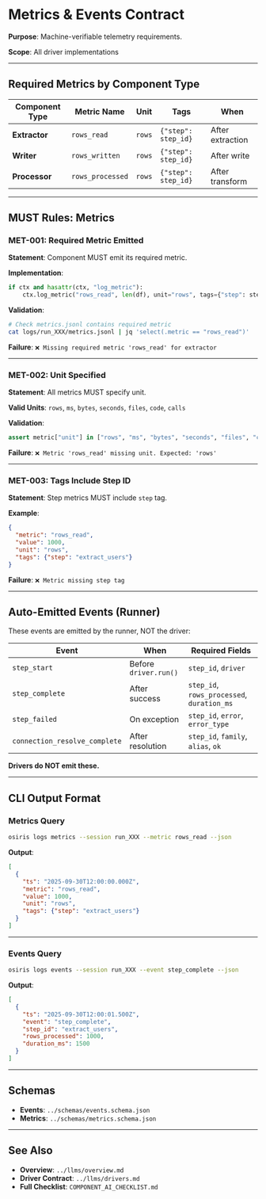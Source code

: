 # Metrics & Events Contract

**Purpose**: Machine-verifiable telemetry requirements.

**Scope**: All driver implementations

---

## Required Metrics by Component Type

| Component Type | Metric Name | Unit | Tags | When |
|----------------|-------------|------|------|------|
| **Extractor** | `rows_read` | `rows` | `{"step": step_id}` | After extraction |
| **Writer** | `rows_written` | `rows` | `{"step": step_id}` | After write |
| **Processor** | `rows_processed` | `rows` | `{"step": step_id}` | After transform |

---

## MUST Rules: Metrics

### MET-001: Required Metric Emitted

**Statement**: Component MUST emit its required metric.

**Implementation**:
```python
if ctx and hasattr(ctx, "log_metric"):
    ctx.log_metric("rows_read", len(df), unit="rows", tags={"step": step_id})
```

**Validation**:
```bash
# Check metrics.jsonl contains required metric
cat logs/run_XXX/metrics.jsonl | jq 'select(.metric == "rows_read")'
```

**Failure**: `❌ Missing required metric 'rows_read' for extractor`

---

### MET-002: Unit Specified

**Statement**: All metrics MUST specify unit.

**Valid Units**: `rows`, `ms`, `bytes`, `seconds`, `files`, `code`, `calls`

**Validation**:
```python
assert metric["unit"] in ["rows", "ms", "bytes", "seconds", "files", "code", "calls"]
```

**Failure**: `❌ Metric 'rows_read' missing unit. Expected: 'rows'`

---

### MET-003: Tags Include Step ID

**Statement**: Step metrics MUST include `step` tag.

**Example**:
```json
{
  "metric": "rows_read",
  "value": 1000,
  "unit": "rows",
  "tags": {"step": "extract_users"}
}
```

**Failure**: `❌ Metric missing step tag`

---

## Auto-Emitted Events (Runner)

These events are emitted by the runner, NOT the driver:

| Event | When | Required Fields |
|-------|------|-----------------|
| `step_start` | Before `driver.run()` | `step_id`, `driver` |
| `step_complete` | After success | `step_id`, `rows_processed`, `duration_ms` |
| `step_failed` | On exception | `step_id`, `error`, `error_type` |
| `connection_resolve_complete` | After resolution | `step_id`, `family`, `alias`, `ok` |

**Drivers do NOT emit these.**

---

## CLI Output Format

### Metrics Query

```bash
osiris logs metrics --session run_XXX --metric rows_read --json
```

**Output**:
```json
[
  {
    "ts": "2025-09-30T12:00:00.000Z",
    "metric": "rows_read",
    "value": 1000,
    "unit": "rows",
    "tags": {"step": "extract_users"}
  }
]
```

---

### Events Query

```bash
osiris logs events --session run_XXX --event step_complete --json
```

**Output**:
```json
[
  {
    "ts": "2025-09-30T12:00:01.500Z",
    "event": "step_complete",
    "step_id": "extract_users",
    "rows_processed": 1000,
    "duration_ms": 1500
  }
]
```

---

## Schemas

- **Events**: `../schemas/events.schema.json`
- **Metrics**: `../schemas/metrics.schema.json`

---

## See Also

- **Overview**: `../llms/overview.md`
- **Driver Contract**: `../llms/drivers.md`
- **Full Checklist**: `COMPONENT_AI_CHECKLIST.md`
